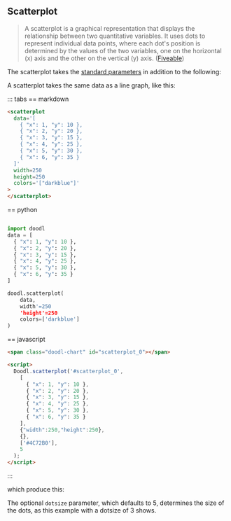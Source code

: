 ## Scatterplot

> A scatterplot is a graphical representation that displays the
> relationship between two quantitative variables. It uses dots to
> represent individual data points, where each dot's position is
> determined by the values of the two variables, one on the horizontal
> (x) axis and the other on the vertical (y) axis.
([Fiveable](https://library.fiveable.me/key-terms/ap-stats/scatterplot))

<Parameters>

The scatterplot takes the [standard parameters](/charts/#standard-parameters)
in addition to the following:

<Parameter name="data" type="dict, data frame">
<div>

A scatterplot takes the same data as a line graph, like this:

::: tabs
== markdown
```html
<scatterplot
  data='[
    { "x": 1, "y": 10 }, 
    { "x": 2, "y": 20 },
    { "x": 3, "y": 15 },
    { "x": 4, "y": 25 },
    { "x": 5, "y": 30 },
    { "x": 6, "y": 35 }
  ]'
  width=250
  height=250
  colors='["darkblue"]'
>
</scatterplot>
```
== python
```python

import doodl
data = [
  { "x": 1, "y": 10 }, 
  { "x": 2, "y": 20 },
  { "x": 3, "y": 15 },
  { "x": 4, "y": 25 },
  { "x": 5, "y": 30 },
  { "x": 6, "y": 35 }
]

doodl.scatterplot(
    data,
    width'=250
    'height'=250
    colors=['darkblue']
)
```
== javascript
```html
<span class="doodl-chart" id="scatterplot_0"></span>

<script>
  Doodl.scatterplot('#scatterplot_0',
    [
      { "x": 1, "y": 10 }, 
      { "x": 2, "y": 20 },
      { "x": 3, "y": 15 },
      { "x": 4, "y": 25 },
      { "x": 5, "y": 30 },
      { "x": 6, "y": 35 }
    ],
    {"width":250,"height":250},
    {},
    ['#4C72B0'],
    5
  );
</script>
```
:::

which produce this:

<span class="doodl-chart" id="scatterplot_0"></span>

</div>

</Parameter>
<Parameter name="dotsize" type="Number">
<div>

The optional `dotsize` parameter, which defaults to 5, determines the
size of the dots, as this example with a dotsize of 3 shows.

<span class="doodl-chart" id="scatterplot_1"></span>

</div>
</Parameter>
</Parameters>

<script>
 setTimeout(() => {
  Promise.resolve().then(() => {
    Doodl.scatterplot('#scatterplot_0',
    [
      { "x": 1, "y": 10 }, 
      { "x": 2, "y": 20 },
      { "x": 3, "y": 15 },
      { "x": 4, "y": 25 },
      { "x": 5, "y": 30 },
      { "x": 6, "y": 35 }
    ],
      {"width":250,"height":250},
      {},
      ['#4C72B0'],
      5
    );
  Doodl.scatterplot('#scatterplot_1',
     [
      { "x": 1, "y": 10 }, 
      { "x": 2, "y": 20 },
      { "x": 3, "y": 15 },
      { "x": 4, "y": 25 },
      { "x": 5, "y": 30 },
      { "x": 6, "y": 35 }
    ],
      {"width":250,"height":250},
      {},
      ['#4C72B0'],
      3
    );
 }
)
}, 1000);

</script>

